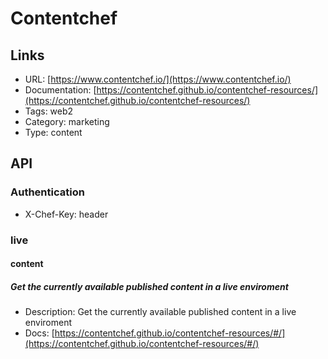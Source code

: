 # Contentchef

## Links

* URL: [https://www.contentchef.io/](https://www.contentchef.io/)
* Documentation: [https://contentchef.github.io/contentchef-resources/](https://contentchef.github.io/contentchef-resources/)
* Tags: web2
* Category: marketing
* Type: content

## API

### Authentication

* X-Chef-Key: header

### live

#### content

##### Get the currently available published content in a live enviroment

* Description: Get the currently available published content in a live enviroment
* Docs: [https://contentchef.github.io/contentchef-resources/#/](https://contentchef.github.io/contentchef-resources/#/)
